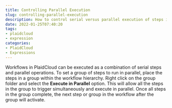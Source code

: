 ```yaml
---
title: Controlling Parallel Execution
slug: controlling-parallel-execution
description: How to control serial versus parallel execution of steps in a workflow
date: 2022-01-25T07:40:20
tags:
- plaidcloud
- expression
categories:
- PlaidCloud
- Expressions
---
```



Workflows in PlaidCloud can be executed as a combination of serial steps and parallel operations. To set a group of steps to run in parallel, place the steps in a group within the workflow hierarchy. Right click on the group folder and select the **Execute in Parallel** option. This will allow all the steps in the group to trigger simultaneously and execute in parallel. Once all steps in the group complete, the next step or group in the workflow after the group will activate.

